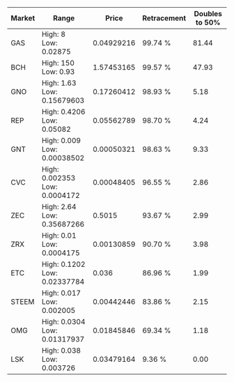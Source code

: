 | Market | Range | Price| Retracement | Doubles to 50% |
| --- | --- | --- | --- | --- |
| GAS | High: 8<br />Low: 0.02875 | 0.04929216 | 99.74 % | 81.44 |
| BCH | High: 150<br />Low: 0.93 | 1.57453165 | 99.57 % | 47.93 |
| GNO | High: 1.63<br />Low: 0.15679603 | 0.17260412 | 98.93 % | 5.18 |
| REP | High: 0.4206<br />Low: 0.05082 | 0.05562789 | 98.70 % | 4.24 |
| GNT | High: 0.009<br />Low: 0.00038502 | 0.00050321 | 98.63 % | 9.33 |
| CVC | High: 0.002353<br />Low: 0.0004172 | 0.00048405 | 96.55 % | 2.86 |
| ZEC | High: 2.64<br />Low: 0.35687266 | 0.5015 | 93.67 % | 2.99 |
| ZRX | High: 0.01<br />Low: 0.0004175 | 0.00130859 | 90.70 % | 3.98 |
| ETC | High: 0.1202<br />Low: 0.02337784 | 0.036 | 86.96 % | 1.99 |
| STEEM | High: 0.017<br />Low: 0.002005 | 0.00442446 | 83.86 % | 2.15 |
| OMG | High: 0.0304<br />Low: 0.01317937 | 0.01845846 | 69.34 % | 1.18 |
| LSK | High: 0.038<br />Low: 0.003726 | 0.03479164 | 9.36 % | 0.00 |
